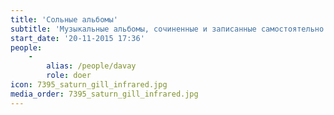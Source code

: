 ```yaml
---
title: 'Сольные альбомы'
subtitle: 'Музыкальные альбомы, сочиненные и записанные самостоятельно и в одиночку'
start_date: '20-11-2015 17:36'
people:
    -
        alias: /people/davay
        role: doer
icon: 7395_saturn_gill_infrared.jpg
media_order: 7395_saturn_gill_infrared.jpg
---
```


